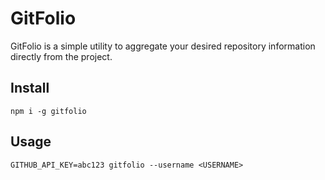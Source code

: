 # GitFolio

GitFolio is a simple utility to aggregate your desired repository information directly from the project.

## Install

`npm i -g gitfolio`

## Usage

`GITHUB_API_KEY=abc123 gitfolio --username <USERNAME>`

